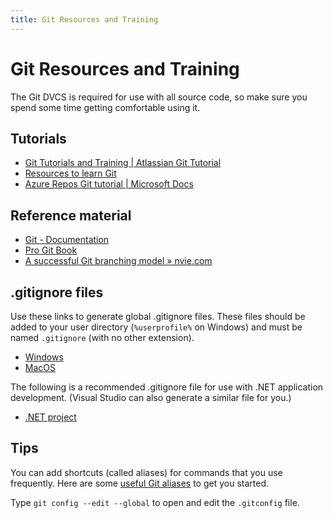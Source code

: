 ```yaml
---
title: Git Resources and Training
---
```


# Git Resources and Training

The Git DVCS is required for use with all source code, so make sure you spend some time getting comfortable using it.

## Tutorials

* [Git Tutorials and Training | Atlassian Git Tutorial](https://www.atlassian.com/git/tutorials)
* [Resources to learn Git](https://try.github.io/)
* [Azure Repos Git tutorial | Microsoft Docs](https://docs.microsoft.com/en-us/azure/devops/repos/git/gitworkflow?view=azure-devops)

## Reference material

* [Git - Documentation](https://git-scm.com/doc)
* [Pro Git Book](https://git-scm.com/book/en/v2)
* [A successful Git branching model » nvie.com](https://nvie.com/posts/a-successful-git-branching-model/)

## .gitignore files

Use these links to generate global .gitignore files. These files should be added to your user directory (`%userprofile%` on Windows) and must be named `.gitignore` (with no other extension).

* [Windows](https://www.toptal.com/developers/gitignore/api/ssh,windows,microsoftoffice)
* [MacOS](https://www.toptal.com/developers/gitignore/api/ssh,macos,microsoftoffice)

The following is a recommended .gitignore file for use with .NET application development. (Visual Studio can also generate a similar file for you.)

* [.NET project](https://www.toptal.com/developers/gitignore/api/dotnetcore,visualstudio,visualstudiocode,rider)

## Tips

You can add shortcuts (called aliases) for commands that you use frequently. Here are some [useful Git aliases](https://gist.github.com/dougwaldron/3b447eca31d4ef3ca6cef1d6a1c8fc67) to get you started.

Type `git config --edit --global` to open and edit the `.gitconfig` file.
